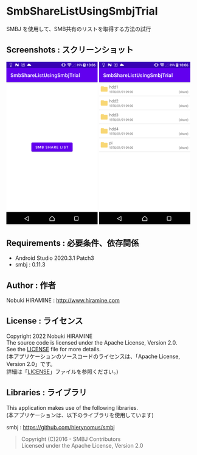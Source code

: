 # SmbShareListUsingSmbjTrial
SMBJ を使用して、SMB共有のリストを取得する方法の試行

## Screenshots : スクリーンショット
<kbd><img src="images/screenshot01.png" width="240"/></kbd> <kbd><img src="images/screenshot02.png" width="240" alt="Screenshot"/></kbd>

## Requirements : 必要条件、依存関係
- Android Studio 2020.3.1 Patch3
- smbj : 0.11.3

## Author : 作者
Nobuki HIRAMINE : http://www.hiramine.com

## License : ライセンス
Copyright 2022 Nobuki HIRAMINE  
The source code is licensed under the Apache License, Version 2.0.  
See the [LICENSE](LICENSE) file for more details.  
(本アプリケーションのソースコードのライセンスは、「Apache License, Version 2.0」です。  
詳細は「[LICENSE](LICENSE)」ファイルを参照ください。)

## Libraries : ライブラリ
This application makes use of the following libraries.  
(本アプリケーションは、以下のライブラリを使用しています)

smbj : https://github.com/hierynomus/smbj
> Copyright (C)2016 - SMBJ Contributors  
> Licensed under the Apache License, Version 2.0
